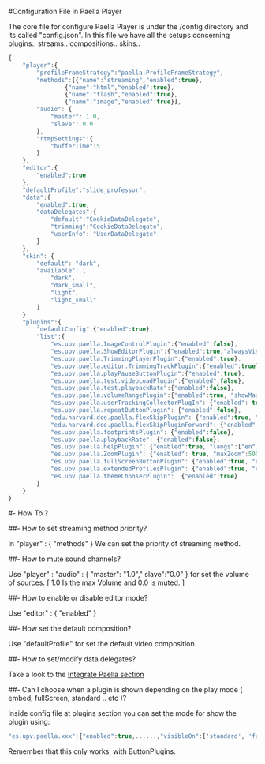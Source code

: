 #Configuration File in Paella Player

The core file for configure Paella Player is under the /config directory and its called "config.json". 
In this file we have all the setups concerning plugins.. streams.. compositions.. skins.. 


```javascript
{
	"player":{
		"profileFrameStrategy":"paella.ProfileFrameStrategy",
		"methods":[{"name":"streaming","enabled":true},
				{"name":"html","enabled":true},
				{"name":"flash","enabled":true},
				{"name":"image","enabled":true}],
		"audio": {
			"master": 1.0,
			"slave": 0.0
		},
		"rtmpSettings":{
			"bufferTime":5
		}
	},
	"editor":{
		"enabled":true
	},
	"defaultProfile":"slide_professor",
	"data":{
		"enabled":true,
		"dataDelegates":{
			"default":"CookieDataDelegate",
			"trimming":"CookieDataDelegate",
			"userInfo": "UserDataDelegate"
		}
	},
	"skin": {
		"default": "dark",
		"available": [
			"dark",
			"dark_small",
			"light",
			"light_small"
		]
	}	
	"plugins":{
		"defaultConfig":{"enabled":true},
		"list":{
			"es.upv.paella.ImageControlPlugin":{"enabled":false},
			"es.upv.paella.ShowEditorPlugin":{"enabled":true,"alwaysVisible":true},
			"es.upv.paella.TrimmingPlayerPlugin":{"enabled":true},
			"es.upv.paella.editor.TrimmingTrackPlugin":{"enabled":true},
			"es.upv.paella.playPauseButtonPlugin":{"enabled":true},
            "es.upv.paella.test.videoLoadPlugin":{"enabled":false},
			"es.upv.paella.test.playbackRate":{"enabled":false},
			"es.upv.paella.volumeRangePlugin":{"enabled":true, "showMasterVolume": true, "showSlaveVolume": false },
			"es.upv.paella.userTrackingCollectorPlugIn": {"enabled": true, "heartBeatTime": 5000},
			"es.upv.paella.repeatButtonPlugin": {"enabled":false},
			"edu.harvard.dce.paella.flexSkipPlugin": {"enabled":true, "direction": "Rewind", "seconds": 10},
			"edu.harvard.dce.paella.flexSkipPluginForward": {"enabled":true, "direction": "Forward", "seconds": 30},
			"es.upv.paella.footprintsPlugin": {"enabled":false},
			"es.upv.paella.playbackRate": {"enabled":false},
            "es.upv.paella.helpPlugin": {"enabled":true, "langs":["en","es"]},
            "es.upv.paella.ZoomPlugin": {"enabled": true, "maxZoom":500, "minZoom":100, "zoomIncr":10},
            "es.upv.paella.fullScreenButtonPlugin": {"enabled":true, "reloadOnFullscreen":{ "enabled":true, "keepUserSelection":true }},
            "es.upv.paella.extendedProfilesPlugin": {"enabled":true, "reloadOnFullscreen":"reload" },
            "es.upv.paella.themeChooserPlugin":  {"enabled":true}
		}
	}
}
```

#- How To ?

##- How to set streaming method priority?

In "player" : { "methods" } We can set the priority of streaming method.

##- How to mute sound channels?

Use "player" : "audio" : { "master": "1.0"," slave":"0.0" } for set the volume of sources. [ 1.0 Is the max Volume and 0.0 is muted. ]

##- How to enable or disable editor mode?

Use "editor" : { "enabled" }

##- How set the default composition?

Use "defaultProfile" for set the default video composition.

##- How to set/modify data delegates?

Take a look to the [Integrate Paella section](integrate.md)

##- Can I choose when a plugin is shown depending on the play mode ( embed, fullScreen, standard .. etc )?

Inside config file at plugins section you can set the mode for show the plugin using:
```javascript
"es.upv.paella.xxx":{"enabled":true,......,"visibleOn":['standard', 'fullscreen', 'embed']},
```
Remember that this only works, with ButtonPlugins.
	
